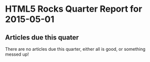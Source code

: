 HTML5 Rocks Quarter Report for 2015-05-01
=========================================

Articles due this quater
------------------------

There are no articles due this quarter, either all is good, or something messed up!

